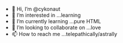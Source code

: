 - 👋 Hi, I’m @cykonaut
- 👀 I’m interested in ...learning
- 🌱 I’m currently learning ...pure HTML
- 💞️ I’m looking to collaborate on ...love
- 📫 How to reach me ...telepathically/astrally

<!---
cykonaut/cykonaut is a ✨ special ✨ repository because its `README.md` (this file) appears on your GitHub profile.
You can click the Preview link to take a look at your changes.
--->
